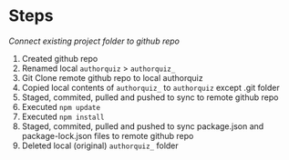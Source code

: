 # Steps

*Connect existing project folder to github repo*

1) Created github repo
2) Renamed local `authorquiz` > `authorquiz_`
3) Git Clone remote github repo to local authorquiz 
4) Copied local contents of `authorquiz_`  to `authorquiz` except .git folder
5) Staged, commited, pulled and pushed to sync to remote github repo
6) Executed `npm update`
7) Executed `npm install`
8) Staged, commited, pulled and pushed to sync package.json and package-lock.json files to remote github repo
9)  Deleted local (original) `authorquiz_` folder